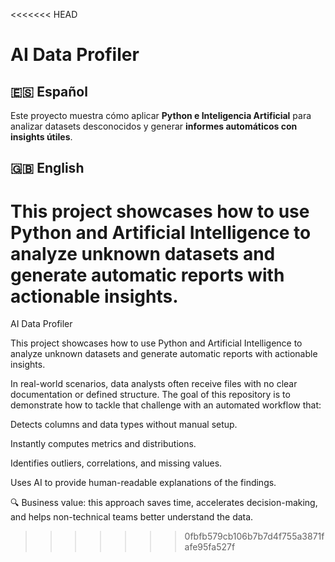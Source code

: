 <<<<<<< HEAD
# AI Data Profiler

## 🇪🇸 Español
Este proyecto muestra cómo aplicar **Python e Inteligencia Artificial** para analizar datasets desconocidos y generar **informes automáticos con insights útiles**.

## 🇬🇧 English
This project showcases how to use **Python and Artificial Intelligence** to analyze unknown datasets and generate **automatic reports with actionable insights**.
=======
AI Data Profiler

This project showcases how to use Python and Artificial Intelligence to analyze unknown datasets and generate automatic reports with actionable insights.

In real-world scenarios, data analysts often receive files with no clear documentation or defined structure. The goal of this repository is to demonstrate how to tackle that challenge with an automated workflow that:

Detects columns and data types without manual setup.

Instantly computes metrics and distributions.

Identifies outliers, correlations, and missing values.

Uses AI to provide human-readable explanations of the findings.

🔍 Business value: this approach saves time, accelerates decision-making, and helps non-technical teams better understand the data.
>>>>>>> 0fbfb579cb106b7b7d4f755a3871fafe95fa527f
